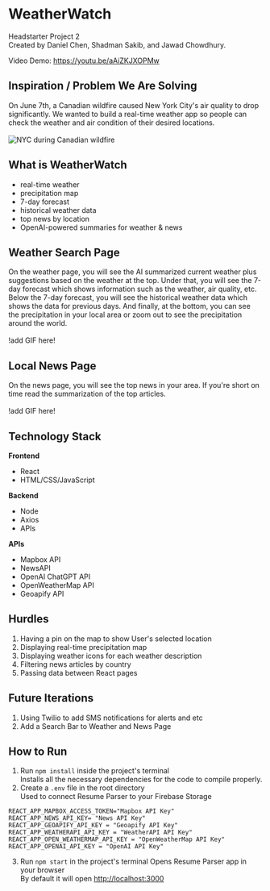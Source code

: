 # WeatherWatch
Headstarter Project 2  
Created by Daniel Chen, Shadman Sakib, and Jawad Chowdhury.<br>

Video Demo: https://youtu.be/aAiZKJXOPMw

## Inspiration / Problem We Are Solving
On June 7th, a Canadian wildfire caused New York City's air quality to drop significantly. We wanted to build a real-time weather app so people can check the weather and air condition of their desired locations.<br>  
<img src="https://github.com/shadasali/Data-Aggregation/blob/main/picture.png" alt="NYC during Canadian wildfire">

## What is WeatherWatch  
- real-time weather
- precipitation map
- 7-day forecast
- historical weather data
- top news by location
- OpenAI-powered summaries for weather & news

## Weather Search Page
On the weather page, you will see the AI summarized current weather plus suggestions based on the weather at the top. Under that, you will see the 7-day forecast which shows information such as the weather, air quality, etc. Below the 7-day forecast, you will see the historical weather data which shows the data for previous days. And finally, at the bottom, you can see the precipitation in your local area or zoom out to see the precipitation around the world.<br><br>
!add GIF here!

## Local News Page
On the news page, you will see the top news in your area. If you're short on time read the summarization of the top articles.<br><br>
!add GIF here!

## Technology Stack
**Frontend**
- React
- HTML/CSS/JavaScript

**Backend**
- Node
- Axios
- APIs

**APIs**
- Mapbox API
- NewsAPI
- OpenAI ChatGPT API
- OpenWeatherMap API
- Geoapify API

## Hurdles
1) Having a pin on the map to show User's selected location
2) Displaying real-time precipitation map
3) Displaying weather icons for each weather description
4) Filtering news articles by country
5) Passing data between React pages

## Future Iterations
1) Using Twilio to add SMS notifications for alerts and etc
2) Add a Search Bar to Weather and News Page

## How to Run
1) Run `npm install` inside the project's terminal <br>
Installs all the necessary dependencies for the code to compile properly.
2) Create a `.env` file in the root directory <br>
Used to connect Resume Parser to your Firebase Storage
```
REACT_APP_MAPBOX_ACCESS_TOKEN="Mapbox API Key"
REACT_APP_NEWS_API_KEY= "News API Key"
REACT_APP_GEOAPIFY_API_KEY = "Geoapify API Key"
REACT_APP_WEATHERAPI_API_KEY = "WeatherAPI API Key"
REACT_APP_OPEN_WEATHERMAP_API_KEY = "OpenWeatherMap API Key"
REACT_APP_OPENAI_API_KEY = "OpenAI API Key"
```
3) Run `npm start` in the project's terminal
Opens Resume Parser app in your browser <br>
By default it will open [http://localhost:3000](http://localhost:3000)
